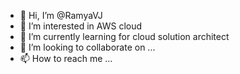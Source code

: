 - 👋 Hi, I’m @RamyaVJ
- 👀 I’m interested in AWS cloud
- 🌱 I’m currently learning for cloud solution architect
- 💞️ I’m looking to collaborate on ...
- 📫 How to reach me ...

<!---
RamyaVJ/RamyaVJ is a ✨ special ✨ repository because its `README.md` (this file) appears on your GitHub profile.
You can click the Preview link to take a look at your changes.
--->
